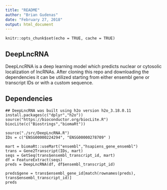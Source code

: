 ```yaml
---
title: "README"
author: "Brian Gudenas"
date: "February 27, 2018"
output: html_document
---
```


```{r setup, include=FALSE}
knitr::opts_chunk$set(echo = TRUE, cache = TRUE)
```

## DeepLncRNA

DeepLncRNA is a deep learning model which predicts nuclear or cytosolic localization of lncRNAs. After cloning this repo and downloading the dependencies it can be utilized starting from either ensembl gene or transcript IDs or with a custom sequence.

## Dependencies
```{r , eval = FALSE}
## DeepLncRNA was built using h2o version h2o_3.18.0.11
install.packages(c("dplyr","h2o"))
source("https://bioconductor.org/biocLite.R")
biocLite(c("Biostrings","biomaRt"))
```


```{r , message = FALSE, warning=FALSE}
source("./src/DeepLncRNA.R")
IDs = c("ENSG00000224294", "ENSG00000278709" ) 

mart = biomaRt::useMart("ensembl","hsapiens_gene_ensembl")
trans = Gene2Transcript(IDs, mart)
seqs = GetSeq(trans$ensembl_transcript_id, mart)
df = FeatureExtract(seqs)
preds = DeepLncRNA(df, df$ensembl_transcript_id)

preds$gene = trans$ensembl_gene_id[match(rownames(preds), trans$ensembl_transcript_id)]
preds

```

